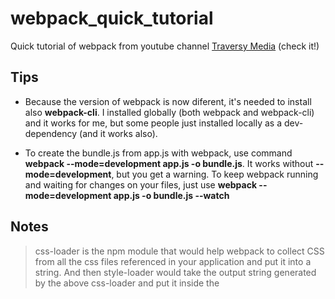 # webpack_quick_tutorial

Quick tutorial of webpack from youtube channel [Traversy Media](https://www.youtube.com/watch?v=lziuNMk_8eQ) (check it!)

## Tips

- Because the version of webpack is now diferent, it's needed to install also **webpack-cli**. I installed globally (both webpack and webpack-cli) and it works for me, but some people just installed locally as a dev-dependency (and it works also).

- To create the bundle.js from app.js with webpack, use command **webpack --mode=development app.js -o bundle.js**. It works without **--mode=development**, but you get a warning. To keep webpack running and waiting for changes on your files, just use **webpack --mode=development app.js -o bundle.js --watch**

## Notes

> css-loader is the npm module that would help webpack to collect CSS from all the css files referenced in your application and put it into a string.
And then style-loader would take the output string generated by the above css-loader and put it inside the <style> tags in the index.html file.
